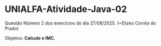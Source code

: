 # UNIALFA-Atividade-Java-02
Questão Número 2 dos exercícios do dia 27/08/2025. (~Elizeu Corrêa do Prado)

Objetivo: **Calcule o IMC.**
